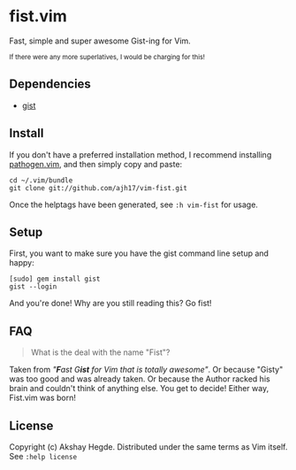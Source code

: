 # fist.vim
Fast, simple and super awesome Gist-ing for Vim.

<sub>If there were any more superlatives, I would be charging for this!</sub>


## Dependencies
- [gist](https://github.com/defunkt/gist.git)


## Install
If you don't have a preferred installation method, I recommend installing
[pathogen.vim](https://github.com/tpope/vim-pathogen), and then simply copy and
paste:

    cd ~/.vim/bundle
    git clone git://github.com/ajh17/vim-fist.git

Once the helptags have been generated, see `:h vim-fist` for usage.


## Setup
First, you want to make sure you have the gist command line setup and happy:

    [sudo] gem install gist
    gist --login

And you're done! Why are you still reading this? Go fist!


## FAQ
> What is the deal with the name "Fist"?

Taken from <i>"<b>F</b>ast G<b>ist</b> for Vim that is totally awesome"</i>. Or
because "Gisty" was too good and was already taken. Or because the Author
racked his brain and couldn't think of anything else. You get to decide! Either
way, Fist.vim was born!

## License
Copyright (c) Akshay Hegde. Distributed under the same terms as Vim itself. See
`:help license`
